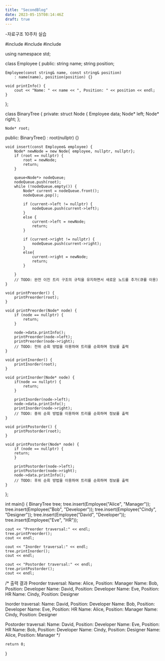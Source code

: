 ```yaml
---
title: "SecondBlog"
date: 2023-05-15T08:14:46Z
draft: true
---
```


-자료구조 10주차 실습

#include <iostream>
#include <queue>
#include <string>

using namespace std;

class Employee {
public:
    string name;
    string position;

    Employee(const string& name, const string& position)
        : name(name), position(position) {}

    void printInfo() {
        cout << "Name: " << name << ", Position: " << position << endl;
    }
};

class BinaryTree {
private:
    struct Node {
        Employee data;
        Node* left;
        Node* right;
    };

    Node* root;

public:
    BinaryTree() : root(nullptr) {}

    void insert(const Employee& employee) {
        Node* newNode = new Node{ employee, nullptr, nullptr};
        if (root == nullptr) {
            root = newNode;
            return;
        }

        queue<Node*> nodeQueue;
        nodeQueue.push(root);
        while (!nodeQueue.empty()) {
            Node* current = nodeQueue.front();
            nodeQueue.pop();

            if (current->left != nullptr) {
                nodeQueue.push(current->left);
            }
            else {
                current->left = newNode;
                return;
            }

            if (current->right != nullptr) {
                nodeQueue.push(current->right);
            }
            else{
                current->right = newNode;
                return;
            }

        }
        // TODO: 완전 이진 트리 구조의 규칙을 유지하면서 새로운 노드를 추가(큐를 이용)
    }

    void printPreorder() {
        printPreorder(root);
    }

    void printPreorder(Node* node) {
        if (node == nullptr) {
            return;
        }

        node->data.printInfo();
        printPreorder(node->left);
        printPreorder(node->right);
        // TODO: 전위 순회 방법을 이용하여 트리를 순회하며 정보를 출력
    }

    void printInorder() {
        printInorder(root);
    }

    void printInorder(Node* node) {
        if(node == nullptr) {
            return;
        }

        printInorder(node->left);
        node->data.printInfo();
        printInorder(node->right);
        // TODO: 중위 순회 방법을 이용하여 트리를 순회하며 정보를 출력
    }

    void printPostorder() {
        printPostorder(root);
    }

    void printPostorder(Node* node) {
        if (node == nullptr) {
        return;
        }

        printPostorder(node->left);
        printPostorder(node->right);
        node->data.printInfo();
        // TODO: 후위 순회 방법을 이용하여 트리를 순회하며 정보를 출력
    }
};

int main() {
    BinaryTree tree;
    tree.insert(Employee("Alice", "Manager"));
    tree.insert(Employee("Bob", "Developer"));
    tree.insert(Employee("Cindy", "Designer"));
    tree.insert(Employee("David", "Developer"));
    tree.insert(Employee("Eve", "HR"));

    cout << "Preorder traversal:" << endl;
    tree.printPreorder();
    cout << endl;

    cout << "Inorder traversal:" << endl;
    tree.printInorder();
    cout << endl;

    cout << "Postorder traversal:" << endl;
    tree.printPostorder();
    cout << endl;

/* 출력 결과
Preorder traversal:
Name: Alice, Position: Manager
Name: Bob, Position: Developer
Name: David, Position: Developer
Name: Eve, Position: HR
Name: Cindy, Position: Designer

Inorder traversal:
Name: David, Position: Developer
Name: Bob, Position: Developer
Name: Eve, Position: HR
Name: Alice, Position: Manager
Name: Cindy, Position: Designer

Postorder traversal:
Name: David, Position: Developer
Name: Eve, Position: HR
Name: Bob, Position: Developer
Name: Cindy, Position: Designer
Name: Alice, Position: Manager
*/

    return 0;
}